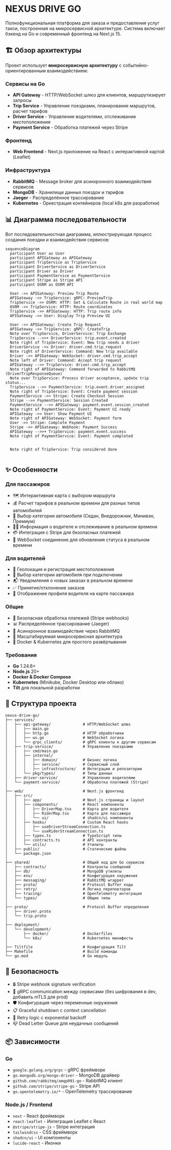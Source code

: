 # NEXUS DRIVE GO

Полнофункциональная платформа для заказа и предоставления услуг такси, построенная на микросервисной архитектуре. Система включает бэкенд на Go и современный фронтенд на Next.js 15.

## 🏗️ Обзор архитектуры

Проект использует **микросервисную архитектуру** с событийно-ориентированным взаимодействием:

### Сервисы на Go

- **API Gateway** - HTTP/WebSocket шлюз для клиентов, маршрутизирует запросы
- **Trip Service** - Управление поездками, планирование маршрутов, расчет тарифов
- **Driver Service** - Управление водителями, отслеживание местоположения
- **Payment Service** - Обработка платежей через Stripe

### Фронтенд

- **Web Frontend** - Next.js приложение на React с интерактивной картой (Leaflet)

### Инфраструктура

- **RabbitMQ** - Message broker для асинхронного взаимодействия сервисов
- **MongoDB** - Хранилище данных поездок и тарифов
- **Jaeger** - Распределённое трассирование
- **Kubernetes** - Оркестрация контейнеров (local k8s для разработки)

## 📊 Диаграмма последовательности

Вот последовательностная диаграмма, иллюстрирующая процесс создания поездки и взаимодействия сервисов:

```mermaid
sequenceDiagram
  participant User as User
  participant APIGateway as APIGateway
  participant TripService as TripService
  participant DriverService as DriverService
  participant Driver as Driver
  participant PaymentService as PaymentService
  participant Stripe as Stripe API
  participant OSRM as OSRM API

  User ->> APIGateway: Preview Trip Route
  APIGateway ->> TripService: gRPC: PreviewTrip
  TripService ->> OSRM: HTTP: Get & Calculate Route in real world map
  OSRM ->> TripService: HTTP: Route coordinates
  TripService ->> APIGateway: HTTP: Trip route info
  APIGateway ->> User: Display Trip Preview UI

  User ->> APIGateway: Create Trip Request
  APIGateway ->> TripService: gRPC: CreateTrip
  Note over TripService, DriverService: Trip Exchange
  TripService -->>+ DriverService: trip.event.created
  Note right of TripService: Event: New trip needs a driver
  DriverService ->> Driver: driver.cmd.trip_request
  Note right of DriverService: Command: New trip available
  Driver ->> APIGateway: WebSocket: driver.cmd.trip_accept
  Note left of Driver: Command: Accept trip request
  APIGateway -->> TripService: driver.cmd.trip_accept
  Note right of APIGateway: Command forwarded to RabbitMQ (DriverTripResponseQueue)
  Note over TripService: Process driver acceptance, update trip status...
  TripService -->> PaymentService: trip.event.driver_assigned
  Note right of TripService: Event: Create payment session
  PaymentService ->> Stripe: Create Checkout Session
  Stripe -->> PaymentService: Session Created
  PaymentService -->> APIGateway: payment.event.session_created
  Note right of PaymentService: Event: Payment UI ready
  APIGateway ->> User: Show Payment UI
  Note right of APIGateway: WebSocket: Payment form
  User ->> Stripe: Complete Payment
  Stripe ->> APIGateway: Webhook: Payment Success
  APIGateway -->>+ TripService: payment.event.success
  Note right of PaymentService: Event: Payment completed


  Note right of TripService: Trip considered done


```

## ✨ Особенности

### Для пассажиров

- 🗺️ Интерактивная карта с выбором маршрута
- 💰 Расчет тарифов в реальном времени для разных типов автомобилей
- 🚗 Выбор категории автомобиля (Седан, Внедорожник, Минивэн, Премиум)
- 👨‍💼 Информация о водителе и отслеживание в реальном времени
- 💳 Интеграция с Stripe для безопасных платежей
- 📍 WebSocket соединение для обновления статуса в реальном времени

### Для водителей

- 📍 Геолокация и регистрация местоположения
- 🎯 Выбор категории автомобиля при подключении
- 📬 Уведомления о новых заказах в реальном времени
- ✅ Принятие/отклонение заказов
- 👤 Отображение профиля водителя на карте пассажира

### Общие

- 🔐 Безопасная обработка платежей (Stripe webhooks)
- 📊 Распределённое трассирование (Jaeger)
- 🔄 Асинхронное взаимодействие через RabbitMQ
- 🚀 Масштабируемая микросервисная архитектура
- 🐳 Docker & Kubernetes для простого развёртывания

### Требования

- **Go** 1.24.6+
- **Node.js** 20+
- **Docker & Docker Compose**
- **Kubernetes** (Minikube, Docker Desktop или облако)
- **Tilt** для локальной разработки

## 📁 Структура проекта

```
nexus-drive-go/
├── services/
│   ├── api-gateway/              # HTTP/WebSocket шлюз
│   │   ├── main.go
│   │   ├── http.go               # HTTP обработчики
│   │   ├── ws.go                 # WebSocket логика
│   │   └── grpc_clients/         # gRPC клиенты к другим сервисам
│   ├── trip-service/             # Управление поездками
│   │   ├── cmd/main.go
│   │   ├── internal/
│   │   │   ├── domain/           # Бизнес логика
│   │   │   ├── service/          # Сервисный слой
│   │   │   ├── infrastructure/   # Интеграции и репозитории
│   │   └── pkg/types/            # Типы данных
│   ├── driver-service/           # Управление водителями
│   └── payment-service/          # Обработка платежей (Stripe)
│
├── web/                          # Next.js фронтенд
│   ├── src/
│   │   ├── app/                  # Next.js страницы и layout
│   │   ├── components/           # React компоненты
│   │   │   ├── DriverMap.tsx     # Карта для водителя
│   │   │   ├── RiderMap.tsx      # Карта для пассажира
│   │   │   └── ui/               # shadcn/ui компоненты
│   │   ├── hooks/                # Custom React hooks
│   │   │   ├── useDriverStreamConnection.ts
│   │   │   └── useRiderStreamConnection.ts
│   │   ├── types.ts              # TypeScript типы
│   │   ├── contracts.ts          # API контракты
│   │   └── utils/                # Утилиты
│   ├── public/                   # Статические файлы
│   └── package.json
│
├── shared/                       # Общий код для Go сервисов
│   ├── contracts/                # Контракты сообщений
│   ├── db/                       # MongoDB утилиты
│   ├── env/                      # Конфигурация окружения
│   ├── messaging/                # RabbitMQ wrapper
│   ├── proto/                    # Protocol Buffer коды
│   ├── retry/                    # Логика переповторов
│   ├── tracing/                  # OpenTelemetry интеграция
│   └── types/                    # Общие типы
│
├── proto/                        # Protocol Buffer определения
│   ├── driver.proto
│   └── trip.proto
│
├── deployment/
│   └── development/
│       ├── docker/               # Dockerfiles
│       └── k8s/                  # Kubernetes манифесты
│
├── Tiltfile                      # Конфигурация Tilt
├── Makefile                      # Build команды
└── go.mod                        # Go модуль
```

## 🔐 Безопасность

- 🔒 Stripe webhook signature verification
- 🔐 gRPC communication между сервисами (без шифрования в dev, добавить mTLS для prod)
- 🛡️ Конфигурация через переменные окружения
- 📋 Graceful shutdown с context cancellation
- 🔄 Retry logic с exponential backoff
- 📪 Dead Letter Queue для неудачных сообщений

## 📦 Зависимости

### Go

- `google.golang.org/grpc` - gRPC фреймворк
- `go.mongodb.org/mongo-driver` - MongoDB драйвер
- `github.com/rabbitmq/amqp091-go` - RabbitMQ клиент
- `github.com/stripe/stripe-go` - Stripe API
- `go.opentelemetry.io/*` - OpenTelemetry трассирование

### Node.js / Frontend

- `next` - React фреймворк
- `react-leaflet` - Интеграция Leaflet с React
- `@stripe/stripe-js` - Stripe интеграция
- `tailwindcss` - CSS фреймворк
- `shadcn/ui` - UI компоненты
- `lucide-react` - Иконки
